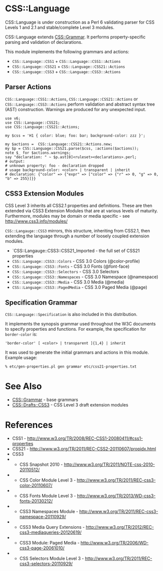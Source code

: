 CSS::Language
=============

CSS::Language is under construction as a Perl 6 validating parser for CSS
Levels 1 and 2.1 and stable/complete Level 3 modules.

CSS::Language extends [CSS::Grammar](https://github.com/p6-css/perl6-CSS-Grammar). 
It performs property-specific parsing and validation of declarations.

This module implements the following grammars and actions:

- `CSS::Language::CSS1` + `CSS::Language::CSS1::Actions`
- `CSS::Language::CSS21` + `CSS::Language::CSS21::Actions`
- `CSS::Language::CSS3` + `CSS::Language::CSS3::Actions`

Parser Actions
--------------
`CSS::Language::CSS1::Actions`, `CSS::Language::CSS21::Actions` or `CSS::Language::CSS3::Actions`
perform validation and abstract syntax tree (AST) construction. Warnings are
produced for any unexpected input.

    use v6;
    use CSS::Language::CSS21;
    use CSS::Language::CSS21::Actions;

    my $css = 'H1 { color: blue; foo: bar; background-color: zzz }';

    my $actions =  CSS::Language::CSS21::Actions.new;
    my $p = CSS::Language::CSS21.parse($css, :actions($actions));
    note $_ for $actions.warnings;
    say "declaration: " ~ $p.ast[0]<ruleset><declarations>.perl;
    # output:
    # unknown property: foo - declaration dropped
    # usage background-color: <color> | transparent | inherit
    # declaration: {"color" => {"expr" => ["color" => {"r" => 0, "g" => 0, "b" => 255}]}}

CSS3 Extension Modules
----------------------
CSS Level 3 inherits all CSS2.1 properties and definitions. These are then
extended via CSS3 Extension Modules that are at
various levels of maturity. Furthermore, modules may be domain
or media specific - see http://www.css3.info/modules/

`CSS::Langauge::CSS3` mirrors, this structure, inheriting from CSS2.1, then
extending the language through a number of loosely coupled extension
modules.

- `CSS::Langauge::CSS3::CSS21_Imported - the full set of CSS21 properties
- `CSS::Language::CSS3::Colors`     - CSS 3.0 Colors (@color-profile)
- `CSS::Language::CSS3::Fonts`      - CSS 3.0 Fonts (@font-face)
- `CSS::Language::CSS3::Selectors`  - CSS 3.0 Selectors
- `CSS::Language::CSS3::Namespaces` - CSS 3.0 Namespace (@namespace)
- `CSS::Language::CSS3::Media`      - CSS 3.0 Media (@media)
- `CSS::Language::CSS3::PagedMedia` - CSS 3.0 Paged Media (@page)

Specification Grammar
---------------------
`CSS::Language::Specification` is also included in this distribution.

It implements the synopsis grammar used throughout the W3C documents to specify
properties and functions. For example, the specification for `border-color` is:

    'border-color' [ <color> | transparent ]{1,4} | inherit

It was used to generate the initial grammars and actions in this module.
Example usage:

    % etc/gen-properties.pl gen grammar etc/css21-properties.txt

See Also
========
- [CSS::Grammar](https://github.com/p6-css/perl6-CSS-Grammar) - base grammars
- [CSS::Drafts::CSS3](https://github.com/p6-css/perl6-CSS-Drafts-CSS3) - CSS Level 3 draft extension modules

References
==========
- CSS1 - http://www.w3.org/TR/2008/REC-CSS1-20080411/#css1-properties
- CSS21 - http://www.w3.org/TR/2011/REC-CSS2-20110607/propidx.html
- CSS3
- - CSS Snapshot 2010 - http://www.w3.org/TR/2011/NOTE-css-2010-20110512/
- - CSS Color Module Level 3 - http://www.w3.org/TR/2011/REC-css3-color-20110607/
- - CSS Fonts Module Level 3 - http://www.w3.org/TR/2013/WD-css3-fonts-20130212/
- - CSS3 Namespaces Module - http://www.w3.org/TR/2011/REC-css3-namespace-20110929/
- - CSS3 Media Query Extensions - http://www.w3.org/TR/2012/REC-css3-mediaqueries-20120619/
- - CSS3 Module: Paged Media - http://www.w3.org/TR/2006/WD-css3-page-20061010/
- - CSS Selectors Module Level 3 - http://www.w3.org/TR/2011/REC-css3-selectors-20110929/


